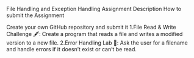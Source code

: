 File Handling and Exception Handling Assignment
Description
How to submit the Assignment



Create your own GitHub repository and submit it
1.File Read & Write Challenge 🖋️: Create a program that reads a file and writes a modified version to a new file.
2.Error Handling Lab 🧪: Ask the user for a filename and handle errors if it doesn’t exist or can’t be read.
